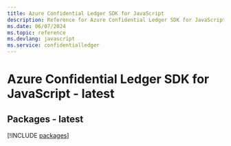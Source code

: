 ```yaml
---
title: Azure Confidential Ledger SDK for JavaScript
description: Reference for Azure Confidential Ledger SDK for JavaScript
ms.date: 06/07/2024
ms.topic: reference
ms.devlang: javascript
ms.service: confidentialledger
---
```

# Azure Confidential Ledger SDK for JavaScript - latest
## Packages - latest
[!INCLUDE [packages](confidential-ledger-index.md)]